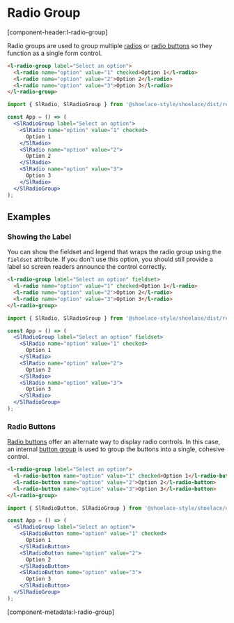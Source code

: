 # Radio Group

[component-header:l-radio-group]

Radio groups are used to group multiple [radios](/components/radio) or [radio buttons](/components/radio-button) so they function as a single form control.

```html preview
<l-radio-group label="Select an option">
  <l-radio name="option" value="1" checked>Option 1</l-radio>
  <l-radio name="option" value="2">Option 2</l-radio>
  <l-radio name="option" value="3">Option 3</l-radio>
</l-radio-group>
```

```jsx react
import { SlRadio, SlRadioGroup } from '@shoelace-style/shoelace/dist/react';

const App = () => (
  <SlRadioGroup label="Select an option">
    <SlRadio name="option" value="1" checked>
      Option 1
    </SlRadio>
    <SlRadio name="option" value="2">
      Option 2
    </SlRadio>
    <SlRadio name="option" value="3">
      Option 3
    </SlRadio>
  </SlRadioGroup>
);
```

## Examples

### Showing the Label

You can show the fieldset and legend that wraps the radio group using the `fieldset` attribute. If you don't use this option, you should still provide a label so screen readers announce the control correctly.

```html preview
<l-radio-group label="Select an option" fieldset>
  <l-radio name="option" value="1" checked>Option 1</l-radio>
  <l-radio name="option" value="2">Option 2</l-radio>
  <l-radio name="option" value="3">Option 3</l-radio>
</l-radio-group>
```

```jsx react
import { SlRadio, SlRadioGroup } from '@shoelace-style/shoelace/dist/react';

const App = () => (
  <SlRadioGroup label="Select an option" fieldset>
    <SlRadio name="option" value="1" checked>
      Option 1
    </SlRadio>
    <SlRadio name="option" value="2">
      Option 2
    </SlRadio>
    <SlRadio name="option" value="3">
      Option 3
    </SlRadio>
  </SlRadioGroup>
);
```

### Radio Buttons

[Radio buttons](/components/radio-button) offer an alternate way to display radio controls. In this case, an internal [button group](/components/button-group) is used to group the buttons into a single, cohesive control.

```html preview
<l-radio-group label="Select an option">
  <l-radio-button name="option" value="1" checked>Option 1</l-radio-button>
  <l-radio-button name="option" value="2">Option 2</l-radio-button>
  <l-radio-button name="option" value="3">Option 3</l-radio-button>
</l-radio-group>
```

```jsx react
import { SlRadioButton, SlRadioGroup } from '@shoelace-style/shoelace/dist/react';

const App = () => (
  <SlRadioGroup label="Select an option">
    <SlRadioButton name="option" value="1" checked>
      Option 1
    </SlRadioButton>
    <SlRadioButton name="option" value="2">
      Option 2
    </SlRadioButton>
    <SlRadioButton name="option" value="3">
      Option 3
    </SlRadioButton>
  </SlRadioGroup>
);
```

[component-metadata:l-radio-group]
